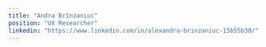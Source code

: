 ```yaml
---
title: "Andra Brînzaniuc"
position: "UX Researcher"
linkedin: "https://www.linkedin.com/in/alexandra-brinzaniuc-15b55b30/"
---
```

